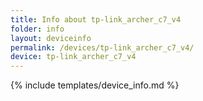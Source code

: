 ```yaml
---
title: Info about tp-link_archer_c7_v4
folder: info
layout: deviceinfo
permalink: /devices/tp-link_archer_c7_v4/
device: tp-link_archer_c7_v4
---
```

{% include templates/device_info.md %}
